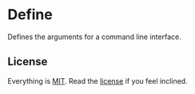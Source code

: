 # Define

Defines the arguments for a command line interface.

## License

Everything is [MIT](http://en.wikipedia.org/wiki/MIT_License). Read the [license](/LICENSE) if you feel inclined.
